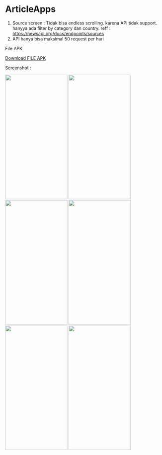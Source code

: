 # ArticleApps

1. Source screen : Tidak bisa endless scrolling. karena API tidak support. hanyya ada filter by category dan country. reff : https://newsapi.org/docs/endpoints/sources
2. API hanya bisa maksimal 50 request per hari

File APK 

<a href="https://shorturl.at/bKTZ77"> Download FILE APK <a/>

Screenshot :

<image src="https://firebasestorage.googleapis.com/v0/b/vmafile.appspot.com/o/photo_2022-12-23_17-31-16.jpg?alt=media&token=f9206b24-1fed-4f34-a5f2-e869a55de58b" width="200" height="400" />

<image src="https://firebasestorage.googleapis.com/v0/b/vmafile.appspot.com/o/photo_2022-12-23_17-31-13.jpg?alt=media&token=4ae22adc-b6ef-4232-afbf-1683b3e5c83a" width="200" height="400" />

<image src="https://firebasestorage.googleapis.com/v0/b/vmafile.appspot.com/o/photo_2022-12-23_17-31-10.jpg?alt=media&token=360304a0-42cc-4b06-a9cb-066f716491a7" width="200" height="400" />

<image src="https://firebasestorage.googleapis.com/v0/b/vmafile.appspot.com/o/photo_2022-12-23_17-31-07.jpg?alt=media&token=b384da89-02e4-4234-96fc-c58881b45919" width="200" height="400" />

<image src="https://firebasestorage.googleapis.com/v0/b/vmafile.appspot.com/o/photo_2022-12-23_17-31-04.jpg?alt=media&token=44356b8b-d8ab-4c0f-bd67-6013e8df1ace" width="200" height="400" />

<image src="https://firebasestorage.googleapis.com/v0/b/vmafile.appspot.com/o/photo_2022-12-23_17-30-58.jpg?alt=media&token=2c2a313a-2306-44ca-b086-28bdd66219cf" width="200" height="400" />
